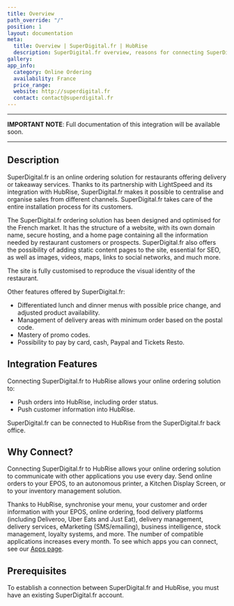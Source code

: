 ```yaml
---
title: Overview
path_override: "/"
position: 1
layout: documentation
meta:
  title: Overview | SuperDigital.fr | HubRise
  description: SuperDigital.fr overview, reasons for connecting SuperDigital.fr to HubRise and summary of integrated features. Synchronise data between your EPOS and your apps.
gallery:
app_info:
  category: Online Ordering
  availability: France
  price_range:
  website: http://superdigital.fr
  contact: contact@superdigital.fr
---
```


---

**IMPORTANT NOTE**: Full documentation of this integration will be available soon.

---

## Description

SuperDigital.fr is an online ordering solution for restaurants offering delivery or takeaway services. Thanks to its partnership with LightSpeed and its integration with HubRise, SuperDigital.fr makes it possible to centralise and organise sales from different channels. SuperDigital.fr takes care of the entire installation process for its customers.

The SuperDigital.fr ordering solution has been designed and optimised for the French market. It has the structure of a website, with its own domain name, secure hosting, and a home page containing all the information needed by restaurant customers or prospects. SuperDigital.fr also offers the possibility of adding static content pages to the site, essential for SEO, as well as images, videos, maps, links to social networks, and much more.

The site is fully customised to reproduce the visual identity of the restaurant.

Other features offered by SuperDigital.fr:

- Differentiated lunch and dinner menus with possible price change, and adjusted product availability.
- Management of delivery areas with minimum order based on the postal code.
- Mastery of promo codes.
- Possibility to pay by card, cash, Paypal and Tickets Resto.

## Integration Features

Connecting SuperDigital.fr to HubRise allows your online ordering solution to:

- Push orders into HubRise, including order status.
- Push customer information into HubRise.

SuperDigital.fr can be connected to HubRise from the SuperDigital.fr back office.

## Why Connect?

Connecting SuperDigital.fr to HubRise allows your online ordering solution to communicate with other applications you use every day. Send online orders to your EPOS, to an autonomous printer, a Kitchen Display Screen, or to your inventory management solution.

Thanks to HubRise, synchronise your menu, your customer and order information with your EPOS, online ordering, food delivery platforms (including Deliveroo, Uber Eats and Just Eat), delivery management, delivery services, eMarketing (SMS/emailing), business intelligence, stock management, loyalty systems, and more. The number of compatible applications increases every month. To see which apps you can connect, see our [Apps page](/apps).

## Prerequisites

To establish a connection between SuperDigital.fr and HubRise, you must have an existing SuperDigital.fr account.
